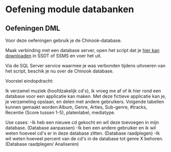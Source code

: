 # Oefening module databanken

## Oefeningen DML

Voor deze oefeningen gebruik je de Chinook-database.

Maak verbinding met een database server, open het script dat je [hier kan downloaden](https://raw.githubusercontent.com/lerocha/chinook-database/master/ChinookDatabase/DataSources/Chinook_SqlServer.sql) in SSDT of SSMS en voer het uit.

Via de SQL Server service waarmee je was verbonden tijdens uitvoeren van het script, beschik je nu over de Chinook database.

Voorstel eindopdracht:

Ik verzamel muziek (hoofdzakelijk cd's), ik vroeg me af of ik hier rond een database voor een applicatie kan maken. Met deze fictieve applicatie kan je, je verzameling opslaan, en delen met andere gebruikers.
Volgende tabellen kunnen gemaakt worden:Album, Genre, Arties, Sub-genre, #tracks, Recentie (Score tussen 1-5), platenlabel, mediatype.

Use cases:
 -Ik heb een nieuwe cd gekocht en wil deze toevoegen in mijn database. (Database aanpassen)
 -Ik ben een andere gebruiker en ik wil weten hoeveel cd's er in deze database zitten. (Database raadplegen)
 -Ik wil weten hoeveel percent van de cd's in de database tot genre X behoren. (Database raadplegen/ Analiseren)